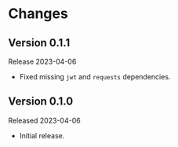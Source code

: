 # Changes

## Version 0.1.1

Release 2023-04-06

* Fixed missing ``jwt`` and ``requests`` dependencies.


## Version 0.1.0

Released 2023-04-06

* Initial release.
